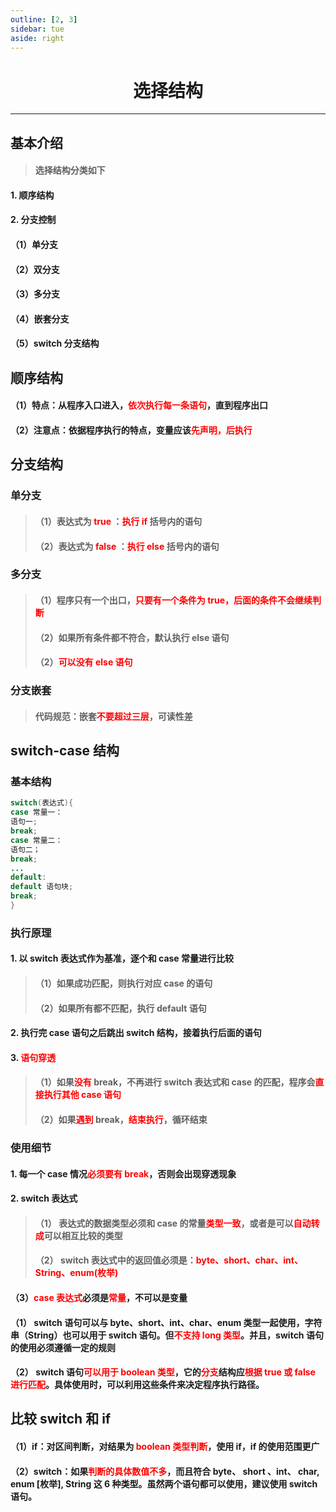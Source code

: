 ```yaml
---
outline: [2, 3]
sidebar: tue
aside: right
---
```


<h1 style="text-align: center; font-weight: bold;">选择结构</h1>

---

## 基本介绍

> #### 选择结构分类如下

#### 1. 顺序结构

#### 2. 分支控制

#### （1）单分支

#### （2）双分支

#### （3）多分支

#### （4）嵌套分支

#### （5）switch 分支结构

## 顺序结构

#### （1）特点：从程序入口进入，<span style="color:red">依次执行每一条语句</span>，直到程序出口

#### （2）注意点：依据程序执行的特点，变量应该<span style="color:red">先声明，后执行</span>

## 分支结构

### 单分支

> #### （1）表达式为 <span style="color:red">true</span> ：<span style="color:red">执行 if </span> 括号内的语句
>
> #### （2）表达式为 <span style="color:red">false</span> ：<span style="color:red">执行 else</span> 括号内的语句

### 多分支

> #### （1）程序只有一个出口，<span style="color:red">只要有一个条件为 true，后面的条件不会继续判断</span>
>
> #### （2）如果所有条件都不符合，默认执行 else 语句
>
> #### （2）<span style="color:red">可以没有 else 语句</span>

### 分支嵌套

> #### 代码规范：嵌套<span style="color:red">不要超过三层</span>，可读性差

## switch-case 结构

### 基本结构

```java
switch(表达式){
case 常量一：
语句一;
break;
case 常量二：
语句二；
break;
...
default:
default 语句块;
break;
}
```

### 执行原理

#### 1. 以 switch 表达式作为基准，逐个和 case 常量进行比较

> #### （1）如果成功匹配，则执行对应 case 的语句
>
> #### （2）如果所有都不匹配，执行 default 语句

#### 2. 执行完 case 语句之后跳出 switch 结构，接着执行后面的语句

#### 3. <span style="color:red">语句穿透</span>

> #### （1）如果<span style="color:red">没有</span> break，不再进行 switch 表达式和 case 的匹配，程序会<span style="color:red">直接执行其他 case 语句</span>
>
> #### （2）如果<span style="color:red">遇到</span> break，<span style="color:red">结束执行</span>，循环结束

### 使用细节

#### 1. 每一个 case 情况<span style="color:red">必须要有 break</span>，否则会出现穿透现象

#### 2. switch 表达式

> #### （1） 表达式的数据类型必须和 case 的常量<span style="color:red">类型一致</span>，或者是可以<span style="color:red">自动转成</span>可以相互比较的类型
>
> #### （2） switch 表达式中的返回值必须是：<span style="color:red">byte、short、char、int、 String、enum(枚举)</span>

#### （3）<span style="color:red">case 表达式</span>必须是<span style="color:red">常量</span>，不可以是变量

#### （1） switch 语句可以与 byte、short、int、char、enum 类型一起使用，字符串（String）也可以用于 switch 语句。但<span style="color:red">不支持 long 类型</span>。并且，switch 语句的使用必须遵循一定的规则

#### （2） switch 语句<span style="color:red">可以用于 boolean 类型</span>，它的<span style="color:red">分支</span>结构应<span style="color:red">根据 true 或 false 进行匹配</span>。具体使用时，可以利用这些条件来决定程序执行路径。

## 比较 switch 和 if

#### （1）if：对区间判断，对结果为 <span style="color:red">boolean 类型判断</span>，使用 if，if 的使用范围更广

#### （2）switch：如果<span style="color:red">判断的具体数值不多</span>，而且符合 byte、 short 、int、 char, enum [枚举], String 这 6 种类型。虽然两个语句都可以使用，建议使用 switch 语句。
